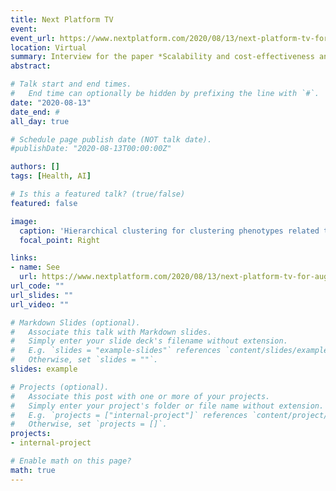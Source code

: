 ```yaml
---
title: Next Platform TV
event: 
event_url: https://www.nextplatform.com/2020/08/13/next-platform-tv-for-august-13-2020/
location: Virtual
summary: Interview for the paper *Scalability and cost-effectiveness analysis of whole genome-wide association studies on Google Cloud Platform and Amazon Web Services.*
abstract:

# Talk start and end times.
#   End time can optionally be hidden by prefixing the line with `#`.
date: "2020-08-13"
date_end: #
all_day: true

# Schedule page publish date (NOT talk date).
#publishDate: "2020-08-13T00:00:00Z"

authors: []
tags: [Health, AI]

# Is this a featured talk? (true/false)
featured: false

image:
  caption: 'Hierarchical clustering for clustering phenotypes related to a rare disease'
  focal_point: Right

links:
- name: See
  url: https://www.nextplatform.com/2020/08/13/next-platform-tv-for-august-13-2020/
url_code: ""
url_slides: ""
url_video: ""

# Markdown Slides (optional).
#   Associate this talk with Markdown slides.
#   Simply enter your slide deck's filename without extension.
#   E.g. `slides = "example-slides"` references `content/slides/example-slides.md`.
#   Otherwise, set `slides = ""`.
slides: example

# Projects (optional).
#   Associate this post with one or more of your projects.
#   Simply enter your project's folder or file name without extension.
#   E.g. `projects = ["internal-project"]` references `content/project/deep-learning/index.md`.
#   Otherwise, set `projects = []`.
projects:
- internal-project

# Enable math on this page?
math: true
---
```

